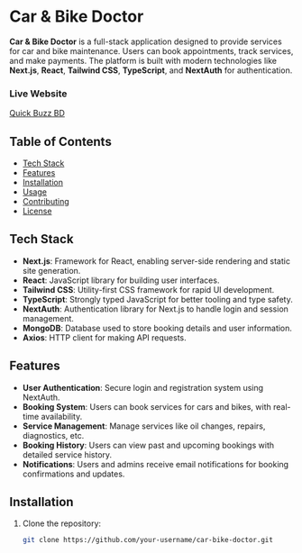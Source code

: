# Car & Bike Doctor

**Car & Bike Doctor** is a full-stack application designed to provide services for car and bike maintenance. Users can book appointments, track services, and make payments. The platform is built with modern technologies like **Next.js**, **React**, **Tailwind CSS**, **TypeScript**, and **NextAuth** for authentication.


### Live Website

[Quick Buzz BD](https://quick-bus-bd.web.app/)

## Table of Contents
- [Tech Stack](#tech-stack)
- [Features](#features)
- [Installation](#installation)
- [Usage](#usage)
- [Contributing](#contributing)
- [License](#license)

## Tech Stack
- **Next.js**: Framework for React, enabling server-side rendering and static site generation.
- **React**: JavaScript library for building user interfaces.
- **Tailwind CSS**: Utility-first CSS framework for rapid UI development.
- **TypeScript**: Strongly typed JavaScript for better tooling and type safety.
- **NextAuth**: Authentication library for Next.js to handle login and session management.
- **MongoDB**: Database used to store booking details and user information.
- **Axios**: HTTP client for making API requests.

## Features
- **User Authentication**: Secure login and registration system using NextAuth.
- **Booking System**: Users can book services for cars and bikes, with real-time availability.
- **Service Management**: Manage services like oil changes, repairs, diagnostics, etc.
- **Booking History**: Users can view past and upcoming bookings with detailed service history.
- **Notifications**: Users and admins receive email notifications for booking confirmations and updates.


## Installation

1. Clone the repository:
   ```bash
   git clone https://github.com/your-username/car-bike-doctor.git
